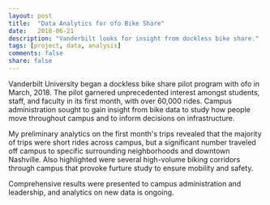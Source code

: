 ```yaml
---
layout: post
title:  "Data Analytics for ofo Bike Share"
date:   2018-06-21
description: "Vanderbilt looks for insight from dockless bike share."
tags: [project, data, analysis]
comments: false
share: false
---
```


Vanderbilt University began a dockless bike share pilot program with ofo in March, 2018. The pilot garnered unprecedented interest amongst students, staff, and faculty in its first month, with over 60,000 rides. Campus administration sought to gain insight from bike data to study how people move throughout campus and to inform decisions on infrastructure.

My preliminary analytics on the first month's trips revealed that the majority of trips were short rides across campus, but a significant number traveled off campus to specific surrounding neighborhoods and downtown Nashville. Also highlighted were several high-volume biking corridors through campus that provoke furture study to ensure mobility and safety.

Comprehensive results were presented to campus administration and leadership, and analytics on new data is ongoing.

<figure>
	<a href="{{ site.url }}/images/vu_ofo.jpg"><img src="{{ site.url }}/images/vu_ofo.jpg" alt=""></a>
</figure>